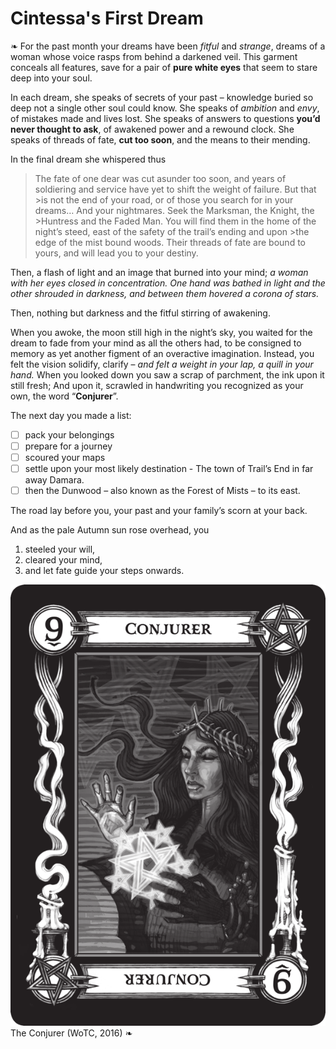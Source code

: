 # Cintessa's First Dream
❧
For the past month your dreams have been *fitful* and *strange*, dreams of a woman whose voice rasps from behind a darkened veil. This garment conceals all features, save for a pair of **pure white eyes** that seem to stare deep into your soul. 

In each dream, she speaks of secrets of your past – knowledge buried so deep not a single other soul could know. She speaks of *ambition* and *envy*, of mistakes made and lives lost. She speaks of answers to questions **you’d never thought to ask**, of awakened power and a rewound clock. She speaks of threads of fate, **cut too soon**, and the means to their mending. 

In the final dream she whispered thus
>The fate of one dear was cut asunder too soon, and years of soldiering and service have yet to shift the weight of failure. But that >is not the end of your road, or of those you search for in your dreams… And your nightmares. Seek the Marksman, the Knight, the >Huntress and the Faded Man. You will find them in the home of the night’s steed, east of the safety of the trail’s ending and upon >the edge of the mist bound woods. Their threads of fate are bound to yours, and will lead you to your destiny.

Then, a flash of light and an image that burned into your mind; *a woman with her eyes closed in concentration. One hand was bathed in light and the other shrouded in darkness, and between them hovered a corona of stars.* 

Then, nothing but darkness and the fitful stirring of awakening. 

When you awoke, the moon still high in the night’s sky, you waited for the dream to fade from your mind as all the others had, to be consigned to memory as yet another figment of an overactive imagination. Instead, you felt the vision solidify, clarify – *and felt a weight in your lap, a quill in your hand.* When you looked down you saw a scrap of parchment, the ink upon it still fresh; And upon it, scrawled in handwriting you recognized as your own, the word “**Conjurer**”. 

The next day you made a list:
- [ ] pack your belongings 
- [ ] prepare for a journey
- [ ] scoured your maps
- [ ] settle upon your most likely destination - The town of Trail’s End in far away Damara.
- [ ] then the Dunwood – also known as the Forest of Mists – to its east. 

The road lay before you, your past and your family’s scorn at your back. 

And as the pale Autumn sun rose overhead, you 
1. steeled your will, 
2. cleared your mind, 
3. and let fate guide your steps onwards.

![The Conjurer](/images/conjurer.png)
The Conjurer (WoTC, 2016)
❧
